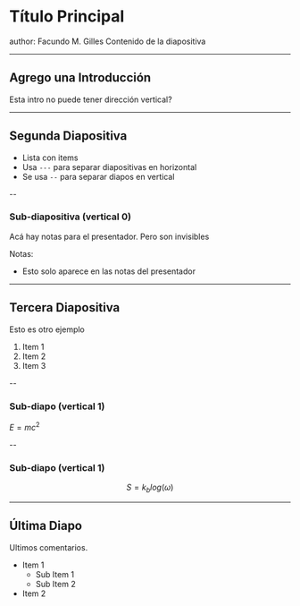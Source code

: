 # Título Principal

author: Facundo M. Gilles
Contenido de la diapositiva

---

## Agrego una Introducción

Esta intro no puede tener dirección vertical?

---

## Segunda Diapositiva

- Lista con items
- Usa `---` para separar diapositivas en horizontal
- Se usa `--` para separar diapos en vertical


--


### Sub-diapositiva (vertical 0)

Acá hay notas para el presentador. Pero son invisibles

Notas:
- Esto solo aparece en las notas del presentador

---

## Tercera Diapositiva

Esto es otro ejemplo 
1. Item 1
2. Item 2
3. Item 3

--

### Sub-diapo (vertical 1)

$E=mc^2$

--

### Sub-diapo (vertical 1)


$$S=k_{b}log(\omega)$$

---

## Última Diapo

Ultimos comentarios.

- Item 1
    - Sub Item 1
    - Sub Item 2
- Item 2
